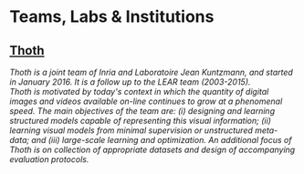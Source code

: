 # Teams, Labs & Institutions

## [Thoth](https://lear.inrialpes.fr/research.php)
_Thoth is a joint team of Inria and Laboratoire Jean Kuntzmann, and started in January 2016. It is a follow up to the LEAR team (2003-2015).<br/>Thoth is motivated by today's context in which the quantity of digital images and videos available on-line continues to grow at a phenomenal speed. The main objectives of the team are: (i) designing and learning structured models capable of representing this visual information; (ii) learning visual models from minimal supervision or unstructured meta-data; and (iii) large-scale learning and optimization. An additional focus of Thoth is on collection of appropriate datasets and design of accompanying evaluation protocols._
